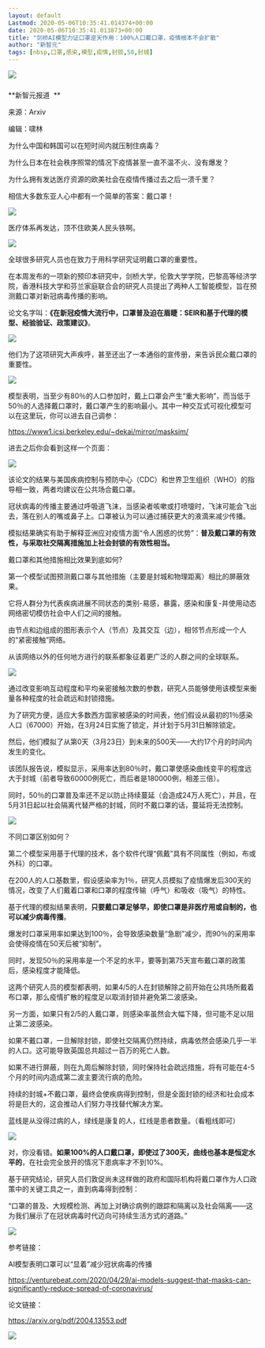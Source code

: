 ```yaml
---
layout: default
Lastmod: 2020-05-06T10:35:41.014374+00:00
date: 2020-05-06T10:35:41.013873+00:00
title: "剑桥AI模型力证口罩逆天作用：100%人口戴口罩，疫情根本不会扩散"
author: "新智元"
tags: [nbsp,口罩,感染,模型,疫情,封锁,50,封城]
---
```


![](https://images.weserv.nl/?url=https%3A//mmbiz.qpic.cn/mmbiz_png/UicQ7HgWiaUb0nIkgHDVkKic1VAXwib9ssfQLj2ia7nxzeGjhSib9B13jr5ouY9IjhUcGGmCXXTXSBpgwtumX5BX7Rjw/640%3Fwx_fmt%3Dpng)

### 

**新智元报道  **

来源：Arxiv

编辑：啸林

为什么中国和韩国可以在短时间内就压制住病毒？

为什么日本在社会秩序照常的情况下疫情甚至一直不温不火、没有爆发？

为什么拥有发达医疗资源的欧美社会在疫情传播过去之后一溃千里？

相信大多数东亚人心中都有一个简单的答案：戴口罩！

![](https://images.weserv.nl/?url=https%3A//mmbiz.qpic.cn/mmbiz_jpg/UicQ7HgWiaUb0nIkgHDVkKic1VAXwib9ssfQydGcmib8x68GNnKwL7qt5FUocTbksicXApvSRcmiclNXiaHtYFLkbCFKZw/640%3Fwx_fmt%3Djpeg)

医疗体系再发达，顶不住欧美人民头铁啊。  

![](https://images.weserv.nl/?url=https%3A//mmbiz.qpic.cn/mmbiz_jpg/UicQ7HgWiaUb0nIkgHDVkKic1VAXwib9ssfQGibkD2TNZlar3ThgriaqeUXQK4kot3PiacbnFLBwLXc6cElEuUZ6Xy7IQ/640%3Fwx_fmt%3Djpeg)

全球很多研究人员也在致力于用科学研究证明戴口罩的重要性。  

在本周发布的一项新的预印本研究中，剑桥大学，伦敦大学学院，巴黎高等经济学院，香港科技大学和芬兰家庭联合会的研究人员提出了两种人工智能模型，旨在预测戴口罩对新冠病毒传播的影响。

论文名字叫：**《在新冠疫情大流行中，口罩普及迫在眉睫：SEIR和基于代理的模型、经验验证、政策建议》**。

![](https://images.weserv.nl/?url=https%3A//mmbiz.qpic.cn/mmbiz_png/UicQ7HgWiaUb0nIkgHDVkKic1VAXwib9ssfQOYRibk7rhic93Mp4a1SR6rmuQODbaQNNicdQ2o5wnHHXnR4TWM7FuUxHQ/640%3Fwx_fmt%3Dpng)

他们为了这项研究大声疾呼，甚至还出了一本通俗的宣传册，来告诉民众戴口罩的重要性。

![](https://images.weserv.nl/?url=https%3A//mmbiz.qpic.cn/mmbiz_png/UicQ7HgWiaUb0nIkgHDVkKic1VAXwib9ssfQyOMZU834X9Iyp4SUIvnUQADeojua4XtUojeiar93H4QBwVhkVYPRWxQ/640%3Fwx_fmt%3Dpng)

模型表明，当至少有80％的人口参加时，戴上口罩会产生“重大影响”，而当低于50％的人选择戴口罩时，戴口罩产生的影响最小。其中一种交互式可视化模型可以在这里玩，你可以进去自己调参：

https://www1.icsi.berkeley.edu/~dekai/mirror/masksim/

进去之后你会看到这样一个页面：

![](https://images.weserv.nl/?url=https%3A//mmbiz.qpic.cn/mmbiz_png/UicQ7HgWiaUb0nIkgHDVkKic1VAXwib9ssfQlxEcib6SL5vmEMZCk458gI5WpS2TgD69BdKHhia8ibV7yZaFc5gg1k61Q/640%3Fwx_fmt%3Dpng)

该论文的结果与美国疾病控制与预防中心（CDC）和世界卫生组织（WHO）的指导相一致，两者均建议在公共场合戴口罩。

冠状病毒的传播主要通过呼吸道飞沫，当感染者咳嗽或打喷嚏时，飞沫可能会飞出去，落在别人的嘴或鼻子上。口罩被认为可以通过捕获更大的液滴来减少传播。

模拟结果确实有助于解释亚洲应对疫情方面“令人困惑的优势”：**普及戴口罩的有效性，与采取社交隔离措施加上社会封锁的有效性相当。**

戴口罩和其他措施相比效果到底如何?  

第一个模型试图预测戴口罩与其他措施（主要是封城和物理距离）相比的屏蔽效果。

它将人群分为代表疾病进展不同状态的类别-易感，暴露，感染和康复-并使用动态网络密切模仿社会中人们之间的接触。

由节点和边组成的图形表示个人（节点）及其交互（边），相邻节点形成一个人的“紧密接触”网络。

从该网络以外的任何地方进行的联系都象征着更广泛的人群之间的全球联系。

![](https://images.weserv.nl/?url=https%3A//mmbiz.qpic.cn/mmbiz_png/UicQ7HgWiaUb0nIkgHDVkKic1VAXwib9ssfQVc5iaKPJnZBnrcCj7rxm0X6hOWwSibfFLO7cicLeIhQ6046Yon7TERKUw/640%3Fwx_fmt%3Dpng)

通过改变影响互动程度和平均亲密接触次数的参数，研究人员能够使用该模型来衡量各种程度的社会疏远和封锁措施。

为了研究方便，适应大多数西方国家被感染的时间表，他们假设从最初的1％感染人口（67000）开始，在3月24日实施了锁定，并计划于5月31日解除锁定。

然后，他们模拟了从第0天（3月23日）到未来的500天——大约17个月的时间内发生的变化。

该团队报告说，模拟显示，采用率达到80％时，戴口罩使感染曲线变平的程度远大于封城（前者导致60000例死亡，而后者是180000例，相差三倍）。

同时，50％的口罩普及率还不足以防止持续蔓延（会造成24万人死亡），并且，在5月31日起以社会隔离代替严格的封城，同时不戴口罩的话，蔓延将无法控制。

![](https://images.weserv.nl/?url=https%3A//mmbiz.qpic.cn/mmbiz_png/UicQ7HgWiaUb0nIkgHDVkKic1VAXwib9ssfQcyoA47icwpIjANVc5AVOUAleBcsKPYlFZEafoNAPbjQoAjpjiagVeiaWA/640%3Fwx_fmt%3Dpng)

不同口罩区别如何？  

第二个模型采用基于代理的技术，各个软件代理“佩戴”具有不同属性（例如，布或外科）的口罩。  

在200人的人口基数里，假设感染率为1％，研究人员模拟了疫情爆发后300天的情况，改变了人们戴着口罩和口罩的程度传输（呼气）和吸收（吸气）的特性。

基于代理的模拟结果表明，**只要戴口罩足够早，即使口罩是非医疗用或自制的，也可以减少病毒传播**。

爆发时口罩采用率如果达到100％，会导致感染数量“急剧”减少，而90％的采用率会使得疫情在50天后被“抑制”。

同时，发现50％的采用率是一个不足的水平，要等到第75天宣布戴口罩的政策后，感染程度才能降低。

这两个研究人员的模型都表明，如果4/5的人在封锁解除之前开始在公共场所戴着布口罩，那么疫情扩散的程度足以取消封锁并避免第二波感染。

另一方面，如果只有2/5的人戴口罩，则感染率虽然会大幅下降，但可能不足以阻止第二波感染。

如果不戴口罩，一旦解除封锁，即使社交隔离仍然持续，病毒依然会感染几乎一半的人口。这可能导致英国总共超过一百万的死亡人数。 

如果不进行屏蔽，则在九周后解除封锁，同时保持社会疏远措施，将有可能在4-5个月的时间内造成第二波主要流行病的危险。

持续的封城+不戴口罩，最终会使疾病得到控制，但是全面封锁的经济和社会成本将是巨大的，这会推动人们努力寻找替代解决方案。

蓝线是从没得过病的人，绿线是康复的人，红线是患者数量。（看粗线即可）

![](https://images.weserv.nl/?url=https%3A//mmbiz.qpic.cn/mmbiz_png/UicQ7HgWiaUb0nIkgHDVkKic1VAXwib9ssfQfa0Ivt5BiaOrUR27OOCQEMljIkdx30eqkB5DkzgC3I2ltTAz2QPskyg/640%3Fwx_fmt%3Dpng)

对，你没看错。**如果100%的人口戴口罩，即使过了300天，曲线也基本是恒定水平的**，在社会完全放开的情况下患病率才不到10%。

基于研究结论，研究人员们敦促尚未这样做的政府和国际机构将戴口罩作为人口政策中的关键工具之一，直到病毒得到控制：

“口罩的普及、大规模检测、再加上对确诊病例的跟踪和隔离以及社会隔离——这为我们展示了在冠状病毒时代迈向可持续生活方式的道路。”

![](https://images.weserv.nl/?url=https%3A//mmbiz.qpic.cn/mmbiz_png/UicQ7HgWiaUb0nIkgHDVkKic1VAXwib9ssfQjkX4orUcosXxSGiaeNgPwiaxY43pH5xqfrdYiaTBKNMicibQfZDYSGYQRDQ/640%3Fwx_fmt%3Dpng)

参考链接：  

AI模型表明口罩可以“显着”减少冠状病毒的传播

https://venturebeat.com/2020/04/29/ai-models-suggest-that-masks-can-significantly-reduce-spread-of-coronavirus/

论文链接：

https://arxiv.org/pdf/2004.13553.pdf

![](https://images.weserv.nl/?url=https%3A//mmbiz.qpic.cn/mmbiz_png/UicQ7HgWiaUb0Eia2vKurDvkDBgncJSKUfgYRib927sHfd4SCgW0YicO60L59IVaicmHxHnicsibFkEH00Y1VAVZrLITrQ/640%3Fwx_fmt%3Dpng)

